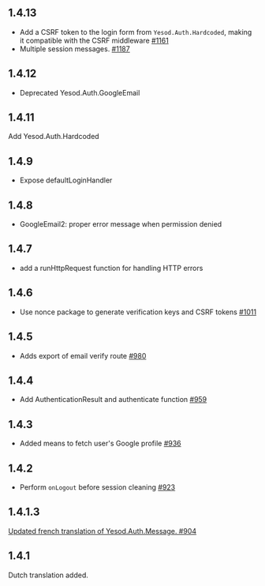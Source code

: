 ## 1.4.13

* Add a CSRF token to the login form from `Yesod.Auth.Hardcoded`, making it compatible with the CSRF middleware [#1161](https://github.com/yesodweb/yesod/pull/1161)
* Multiple session messages. [#1187](https://github.com/yesodweb/yesod/pull/1187)

## 1.4.12

* Deprecated Yesod.Auth.GoogleEmail

## 1.4.11

Add Yesod.Auth.Hardcoded

## 1.4.9

* Expose defaultLoginHandler

## 1.4.8

* GoogleEmail2: proper error message when permission denied

## 1.4.7

* add a runHttpRequest function for handling HTTP errors

## 1.4.6

* Use nonce package to generate verification keys and CSRF tokens [#1011](https://github.com/yesodweb/yesod/pull/1011)

## 1.4.5

* Adds export of email verify route [#980](https://github.com/yesodweb/yesod/pull/980)

## 1.4.4

* Add AuthenticationResult and authenticate function [#959](https://github.com/yesodweb/yesod/pull/959)

## 1.4.3

* Added means to fetch user's Google profile [#936](https://github.com/yesodweb/yesod/pull/936)

## 1.4.2

* Perform `onLogout` before session cleaning [#923](https://github.com/yesodweb/yesod/pull/923)

## 1.4.1.3

[Updated french translation of Yesod.Auth.Message. #904](https://github.com/yesodweb/yesod/pull/904)

## 1.4.1

Dutch translation added.
